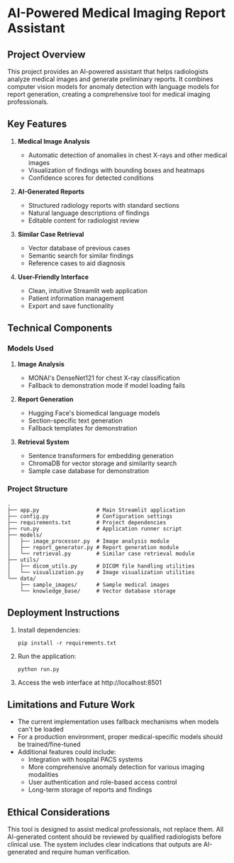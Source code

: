 # AI-Powered Medical Imaging Report Assistant

## Project Overview

This project provides an AI-powered assistant that helps radiologists analyze medical images and generate preliminary reports. It combines computer vision models for anomaly detection with language models for report generation, creating a comprehensive tool for medical imaging professionals.

## Key Features

1. **Medical Image Analysis**
   - Automatic detection of anomalies in chest X-rays and other medical images
   - Visualization of findings with bounding boxes and heatmaps
   - Confidence scores for detected conditions

2. **AI-Generated Reports**
   - Structured radiology reports with standard sections
   - Natural language descriptions of findings
   - Editable content for radiologist review

3. **Similar Case Retrieval**
   - Vector database of previous cases
   - Semantic search for similar findings
   - Reference cases to aid diagnosis

4. **User-Friendly Interface**
   - Clean, intuitive Streamlit web application
   - Patient information management
   - Export and save functionality

## Technical Components

### Models Used

1. **Image Analysis**
   - MONAI's DenseNet121 for chest X-ray classification
   - Fallback to demonstration mode if model loading fails

2. **Report Generation**
   - Hugging Face's biomedical language models
   - Section-specific text generation
   - Fallback templates for demonstration

3. **Retrieval System**
   - Sentence transformers for embedding generation
   - ChromaDB for vector storage and similarity search
   - Sample case database for demonstration

### Project Structure

```
.
├── app.py                  # Main Streamlit application
├── config.py               # Configuration settings
├── requirements.txt        # Project dependencies
├── run.py                  # Application runner script
├── models/
│   ├── image_processor.py  # Image analysis module
│   ├── report_generator.py # Report generation module
│   └── retrieval.py        # Similar case retrieval module
├── utils/
│   ├── dicom_utils.py      # DICOM file handling utilities
│   └── visualization.py    # Image visualization utilities
└── data/
    ├── sample_images/      # Sample medical images
    └── knowledge_base/     # Vector database storage
```

## Deployment Instructions

1. Install dependencies:
   ```
   pip install -r requirements.txt
   ```

2. Run the application:
   ```
   python run.py
   ```

3. Access the web interface at http://localhost:8501

## Limitations and Future Work

- The current implementation uses fallback mechanisms when models can't be loaded
- For a production environment, proper medical-specific models should be trained/fine-tuned
- Additional features could include:
  - Integration with hospital PACS systems
  - More comprehensive anomaly detection for various imaging modalities
  - User authentication and role-based access control
  - Long-term storage of reports and findings

## Ethical Considerations

This tool is designed to assist medical professionals, not replace them. All AI-generated content should be reviewed by qualified radiologists before clinical use. The system includes clear indications that outputs are AI-generated and require human verification. 